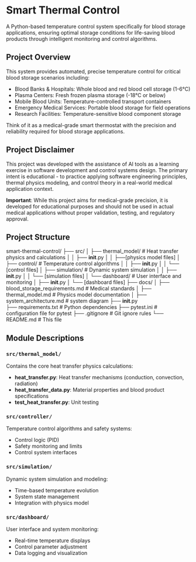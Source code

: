 # Smart Thermal Control

A Python-based temperature control system specifically for blood storage applications, ensuring optimal storage conditions for life-saving blood products through intelligent monitoring and control algorithms.

## Project Overview

This system provides automated, precise temperature control for critical blood storage scenarios including:

- Blood Banks & Hospitals: Whole blood and red blood cell storage (1-6°C)
- Plasma Centers: Fresh frozen plasma storage (-18°C or below)
- Mobile Blood Units: Temperature-controlled transport containers
- Emergency Medical Services: Portable blood storage for field operations
- Research Facilities: Temperature-sensitive blood component storage

Think of it as a medical-grade smart thermostat with the precision and reliability required for blood storage applications.

## Project Disclaimer

This project was developed with the assistance of AI tools as a learning exercise in software development and control systems design. The primary intent is educational - to practice applying software engineering principles, thermal physics modeling, and control theory in a real-world medical application context.

**Important**: While this project aims for medical-grade precision, it is developed for educational purposes and should not be used in actual medical applications without proper validation, testing, and regulatory approval.

## Project Structure

smart-thermal-control/
├── src/
│   ├── thermal_model/          # Heat transfer physics and calculations
│   │   ├── __init__.py
│   │   ├──[physics model files]
│   ├── control/                # Temperature control algorithms
│   │   ├── __init__.py
│   │   └── [control files]
│   ├── simulation/             # Dynamic system simulation
│   │   ├── __init__.py
│   │   └── [simulation files]
│   └── dashboard/              # User interface and monitoring
│       ├── __init__.py
│       └── [dashboard files]
├── docs/
│   ├── blood_storage_requirements.md     # Medical standards
│   ├── thermal_model.md                  # Physics model documentation
│   ├── system_architecture.md            # system diagram
├── __init__.py            
├── requirements.txt            # Python dependencies
├── pytest.ini                  # configuration file for pytest
├── .gitignore                 # Git ignore rules
└── README.md                  # This file

## Module Descriptions

### `src/thermal_model/`
Contains the core heat transfer physics calculations:
- **heat_transfer.py**: Heat transfer mechanisms (conduction, convection, radiation)
- **heat_transfer_data.py**: Material properties and blood product specifications
- **test_heat_transfer.py**: Unit testing

### `src/controller/`
Temperature control algorithms and safety systems:
- Control logic (PID)
- Safety monitoring and limits
- Control system interfaces

### `src/simulation/`
Dynamic system simulation and modeling:
- Time-based temperature evolution
- System state management
- Integration with physics model

### `src/dashboard/`
User interface and system monitoring:
- Real-time temperature displays
- Control parameter adjustment
- Data logging and visualization